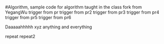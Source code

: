 #Algorithm, sample code for algorithm taught in the class
fork from YegangWu
trigger from pr
trigger from pr2
trigger from pr3
trigger from pr4
trigger from pr5
trigger from pr6




Daaaaahhhhh
xyz
anything and everything

repeat
repeat2
